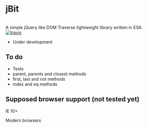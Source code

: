 <p align="center">
  <h1>jBit</h1>
  <br>
  A simple jQuery like DOM Traverse lightweight library written in ES6.
  <br>
  <a href="https://travis-ci.org/vfreitas-/jbit"><img src="https://travis-ci.org/vfreitas-/jBit.svg?branch=master" alt="travis"></a>
</p>


* Under development

## To do

- Tests
- parent, parents and closest methods
- first, last and not methods
- index and eq methods


## Supposed browser support (not tested yet)
IE 10+

Modern browsers
